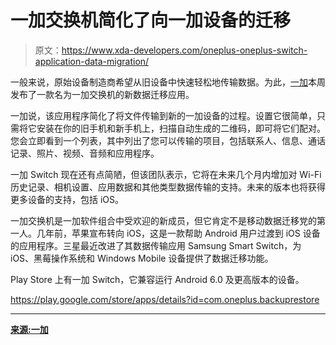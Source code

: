 # 一加交换机简化了向一加设备的迁移

> 原文：<https://www.xda-developers.com/oneplus-oneplus-switch-application-data-migration/>

一般来说，原始设备制造商希望从旧设备中快速轻松地传输数据。为此，[一加](https://www.xda-developers.com/oneplus-3-oxygenos-501-play-protect-factory-mode/)本周发布了一款名为一加交换机的新数据迁移应用。

一加说，该应用程序简化了将文件传输到新的一加设备的过程。设置它很简单，只需将它安装在你的旧手机和新手机上，扫描自动生成的二维码，即可将它们配对。您会立即看到一个列表，其中列出了您可以传输的项目，包括联系人、信息、通话记录、照片、视频、音频和应用程序。

一加 Switch 现在还有点简陋，但该团队表示，它将在未来几个月内增加对 Wi-Fi 历史记录、相机设置、应用数据和其他类型数据传输的支持。未来的版本也将获得更多设备的支持，包括 iOS。

一加交换机是一加软件组合中受欢迎的新成员，但它肯定不是移动数据迁移党的第一人。几年前，苹果宣布转向 iOS，这是一款帮助 Android 用户过渡到 iOS 设备的应用程序。三星最近改进了其数据传输应用 Samsung Smart Switch，为 iOS、黑莓操作系统和 Windows Mobile 设备提供了数据迁移功能。

Play Store 上有一加 Switch，它兼容运行 Android 6.0 及更高版本的设备。

https://play.google.com/store/apps/details?id=com.oneplus.backuprestore

* * *

[**来源:一加**](https://forums.oneplus.net/threads/introducing-the-oneplus-switch.738493/)